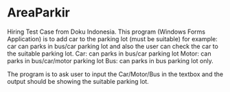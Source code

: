 # AreaParkir
Hiring Test Case from Doku Indonesia. This program (Windows Forms Application) is to add car to the parking lot (must be suitable) for example: car can parks in bus/car parking lot and also the user can check the car to the suitable parking lot.
Car: can parks in bus/car parking lot
Motor: can parks in bus/car/motor parking lot
Bus: can parks in bus parking lot only.

The program is to ask user to input the Car/Motor/Bus in the textbox and the output should be showing the suitable parking lot.


